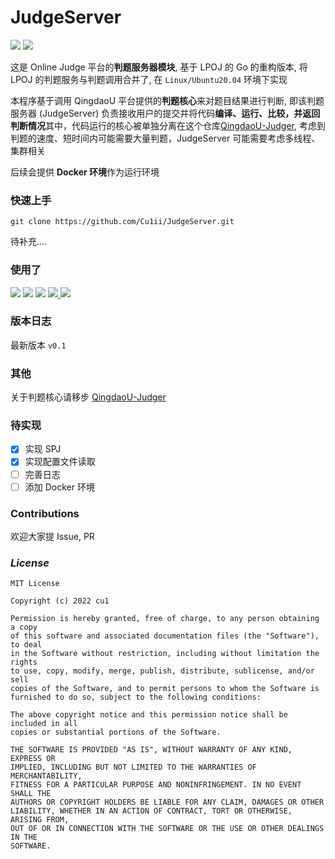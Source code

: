 # JudgeServer

[![](https://img.shields.io/badge/Version-v0.1-blue)](https://github.com/Cu1ii/JudgeServer) ![](https://img.shields.io/badge/go-1.19.3-brightgreen?logo=go)

这是 Online Judge 平台的**判题服务器模块**, 基于 LPOJ 的 Go 的重构版本, 将 LPOJ 的判题服务与判题调用合并了,  在 `Linux/Ubuntu20.04` 环境下实现

本程序基于调用 QingdaoU 平台提供的**判题核心**来对题目结果进行判断, 即该判题服务器 (JudgeServer) 负责接收用户的提交并将代码**编译、运行、比较，并返回判断情况**其中，代码运行的核心被单独分离在这个仓库[QingdaoU-Judger](https://github.com/QingdaoU/Judger), 考虑到判题的速度、短时间内可能需要大量判题，JudgeServer 可能需要考虑多线程、集群相关

后续会提供 **Docker 环境**作为运行环境

### 快速上手

```shell
git clone https://github.com/Cu1ii/JudgeServer.git
```

待补充....

### 使用了

[![](https://img.shields.io/badge/gorm-v1.24.2-%235698c3)](https://github.com/gin-gonic/gin) [![](https://img.shields.io/badge/logrus-v1.9.0-%23428675)](https://github.com/sirupsen/logrus) [![](https://img.shields.io/badge/ants-v2.6.0-%2315231b)](https://github.com/panjf2000/ants) [![](https://img.shields.io/badge/viper-%20v1.14.0-%23e2d849) ](https://github.com/spf13/viper)  [![](https://img.shields.io/badge/QingdaoU--judger-%20-%23e2d849)](https://github.com/QingdaoU/Judger)

### 版本日志

最新版本 `v0.1`

### 其他

关于判题核心请移步 [QingdaoU-Judger](https://github.com/QingdaoU/Judger)


### 待实现

- [x] 实现 SPJ
- [x] 实现配置文件读取
- [ ] 完善日志
- [ ] 添加 Docker 环境

### Contributions

欢迎大家提 Issue, PR

### *License*

```
MIT License

Copyright (c) 2022 cu1

Permission is hereby granted, free of charge, to any person obtaining a copy
of this software and associated documentation files (the "Software"), to deal
in the Software without restriction, including without limitation the rights
to use, copy, modify, merge, publish, distribute, sublicense, and/or sell
copies of the Software, and to permit persons to whom the Software is
furnished to do so, subject to the following conditions:

The above copyright notice and this permission notice shall be included in all
copies or substantial portions of the Software.

THE SOFTWARE IS PROVIDED "AS IS", WITHOUT WARRANTY OF ANY KIND, EXPRESS OR
IMPLIED, INCLUDING BUT NOT LIMITED TO THE WARRANTIES OF MERCHANTABILITY,
FITNESS FOR A PARTICULAR PURPOSE AND NONINFRINGEMENT. IN NO EVENT SHALL THE
AUTHORS OR COPYRIGHT HOLDERS BE LIABLE FOR ANY CLAIM, DAMAGES OR OTHER
LIABILITY, WHETHER IN AN ACTION OF CONTRACT, TORT OR OTHERWISE, ARISING FROM,
OUT OF OR IN CONNECTION WITH THE SOFTWARE OR THE USE OR OTHER DEALINGS IN THE
SOFTWARE.
```